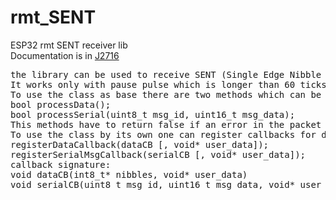 # rmt_SENT
ESP32 rmt SENT receiver lib<br>
Documentation is in <a href="https://dokumen.pub/qdownload/sent-single-edge-nibble-transmission-for-automotive-applications-j2716-2016-04.html">J2716</a><br>

<pre>
the library can be used to receive SENT (Single Edge Nibble Transmission) frames via rmt hardware on ESP32.
It works only with pause pulse which is longer than 60 ticks which is used as end marker.
To use the class as base there are two methods which can be overrided:
bool processData();
bool processSerial(uint8_t msg_id, uint16_t msg_data);
This methods have to return false if an error in the packet is detected, else true. The nibbles are available in _nibbles array.
To use the class by its own one can register callbacks for data and serial messages.
registerDataCallback(dataCB [, void* user_data]);
registerSerialMsgCallback(serialCB [, void* user_data]);
callback signature:
void dataCB(int8_t* nibbles, void* user_data)
void serialCB(uint8_t msg_id, uint16_t msg_data, void* user_data)
</pre>

